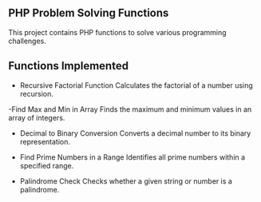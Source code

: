 ## PHP Problem Solving Functions
This project contains PHP functions to solve various programming challenges.

## Functions Implemented

- Recursive Factorial Function
Calculates the factorial of a number using recursion.

-Find Max and Min in Array
Finds the maximum and minimum values in an array of integers.

- Decimal to Binary Conversion
Converts a decimal number to its binary representation.

- Find Prime Numbers in a Range
Identifies all prime numbers within a specified range.

- Palindrome Check
Checks whether a given string or number is a palindrome.

